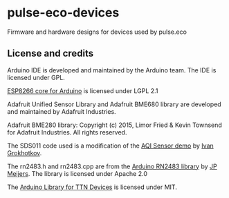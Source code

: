 # pulse-eco-devices
Firmware and hardware designs for devices used by pulse.eco

## License and credits

Arduino IDE is developed and maintained by the Arduino team. The IDE is licensed under GPL.

[ESP8266 core for Arduino](https://github.com/esp8266/Arduino) is licensed under LGPL 2.1

Adafruit Unified Sensor Library and Adafruit BME680 library are developed and maintained by Adafruit Industries.

Adafruit BME280 library: Copyright (c) 2015, Limor Fried & Kevin Townsend for Adafruit Industries. All rights reserved.

The SDS011 code used is a modification of the [AQI Sensor demo](https://github.com/igrr/aqi-sensor-demo) by [Ivan Grokhotkov](https://github.com/igrr).

The rn2483.h and rn2483.cpp are from the [Arduino RN2483 library](https://github.com/jpmeijers/RN2483-Arduino-Library) by [JP Meijers](https://github.com/jpmeijers). The library is licensed under Apache 2.0

The [Arduino Library for TTN Devices](https://github.com/TheThingsNetwork/arduino-device-lib) is licensed under MIT.